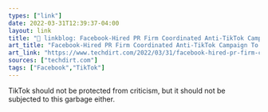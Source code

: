 ```yaml
---
types: ["link"]
date: 2022-03-31T12:39:37-04:00
layout: link
title: "🔗 linkblog: Facebook-Hired PR Firm Coordinated Anti-TikTok Campaign To Spread Bogus Moral Panics | Techdirt'"
art_title: "Facebook-Hired PR Firm Coordinated Anti-TikTok Campaign To Spread Bogus Moral Panics | Techdirt"
art_link: "https://www.techdirt.com/2022/03/31/facebook-hired-pr-firm-coordinated-anti-tiktok-campaign-to-spread-bogus-moral-panics/"
sources: ["techdirt.com"]
tags: ["Facebook","TikTok"]
---
```

TikTok should not be protected from criticism, but it should not be subjected to this garbage either.
